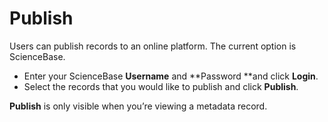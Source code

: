 # Publish

Users can publish records to an online platform. The current option is ScienceBase.

* Enter your ScienceBase **Username** and **Password **and click **Login**.
* Select the records that you would like to publish and click **Publish**.

**Publish** is only visible when you’re viewing a metadata record.



